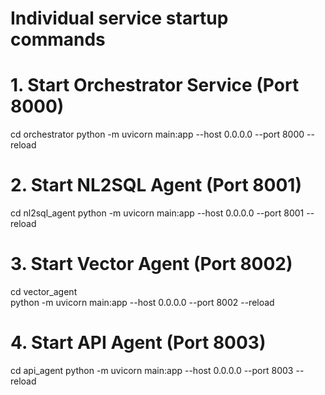 # Individual service startup commands

# 1. Start Orchestrator Service (Port 8000)
cd orchestrator
python -m uvicorn main:app --host 0.0.0.0 --port 8000 --reload

# 2. Start NL2SQL Agent (Port 8001)  
cd nl2sql_agent
python -m uvicorn main:app --host 0.0.0.0 --port 8001 --reload

# 3. Start Vector Agent (Port 8002)
cd vector_agent  
python -m uvicorn main:app --host 0.0.0.0 --port 8002 --reload

# 4. Start API Agent (Port 8003)
cd api_agent
python -m uvicorn main:app --host 0.0.0.0 --port 8003 --reload